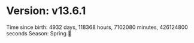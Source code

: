 # Version: v13.6.1
Time since birth: 4932 days, 118368 hours, 7102080 minutes, 426124800 seconds
Season: Spring 🌸
